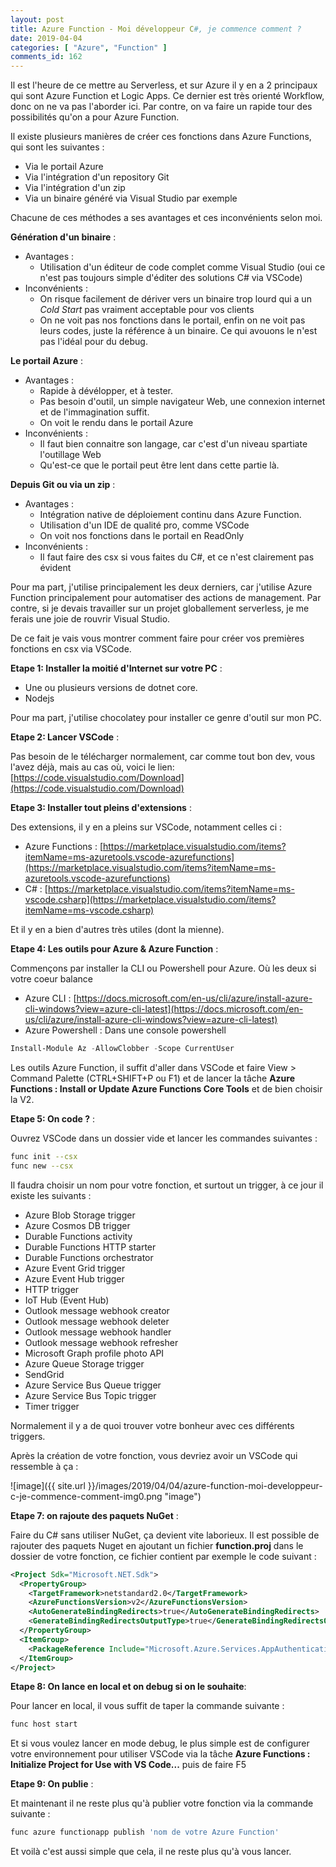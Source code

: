 ```yaml
---
layout: post
title: Azure Function - Moi développeur C#, je commence comment ?
date: 2019-04-04
categories: [ "Azure", "Function" ]
comments_id: 162 
---
```


Il est l'heure de ce mettre au Serverless, et sur Azure il y en a 2 principaux qui sont Azure Function et Logic Apps. Ce dernier est très orienté Workflow, donc on ne va pas l'aborder ici. Par contre, on va faire un rapide tour des possibilités qu'on a pour Azure Function.

Il existe plusieurs manières de créer ces fonctions dans Azure Functions, qui sont les suivantes :

- Via le portail Azure
- Via l'intégration d'un repository Git
- Via l'intégration d'un zip
- Via un binaire généré via Visual Studio par exemple

Chacune de ces méthodes a ses avantages et ces inconvénients selon moi.

**Génération d'un binaire** :

- Avantages :
  - Utilisation d'un éditeur de code complet comme Visual Studio (oui ce n'est pas toujours simple d'éditer des solutions C# via VSCode)
- Inconvénients :
  - On risque facilement de dériver vers un binaire trop lourd qui a un *Cold Start* pas vraiment acceptable pour vos clients
  - On ne voit pas nos fonctions dans le portail, enfin on ne voit pas leurs codes, juste la référence à un binaire. Ce qui avouons le n'est pas l'idéal pour du debug.
  
**Le portail Azure** :

- Avantages :
  - Rapide à dévélopper, et à tester.
  - Pas besoin d'outil, un simple navigateur Web, une connexion internet et de l'immagination suffit.
  - On voit le rendu dans le portail Azure
- Inconvénients :
  - Il faut bien connaitre son langage, car c'est d'un niveau spartiate l'outillage Web
  - Qu'est-ce que le portail peut être lent dans cette partie là.

**Depuis Git ou via un zip** :

- Avantages :
  - Intégration native de déploiement continu dans Azure Function.
  - Utilisation d'un IDE de qualité pro, comme VSCode
  - On voit nos fonctions dans le portail en ReadOnly
- Inconvénients :
  - Il faut faire des csx si vous faites du C#, et ce n'est clairement pas évident

Pour ma part, j'utilise principalement les deux derniers, car j'utilise Azure Function principalement pour automatiser des actions de management. Par contre, si je devais travailler sur un projet globallement serverless, je me ferais une joie de rouvrir Visual Studio.

De ce fait je vais vous montrer comment faire pour créer vos premières fonctions en csx via VSCode.

**Etape 1: Installer la moitié d'Internet sur votre PC** :

- Une ou plusieurs versions de dotnet core.
- Nodejs

Pour ma part, j'utilise chocolatey pour installer ce genre d'outil sur mon PC.

**Etape 2: Lancer VSCode** :

Pas besoin de le télécharger normalement, car comme tout bon dev, vous l'avez déjà, mais au cas où, voici le lien: [https://code.visualstudio.com/Download](https://code.visualstudio.com/Download)

**Etape 3: Installer tout pleins d'extensions** :

Des extensions, il y en a pleins sur VSCode, notamment celles ci :

- Azure Functions : [https://marketplace.visualstudio.com/items?itemName=ms-azuretools.vscode-azurefunctions](https://marketplace.visualstudio.com/items?itemName=ms-azuretools.vscode-azurefunctions)
- C# : [https://marketplace.visualstudio.com/items?itemName=ms-vscode.csharp](https://marketplace.visualstudio.com/items?itemName=ms-vscode.csharp)

Et il y en a bien d'autres très utiles (dont la mienne).

**Etape 4: Les outils pour Azure & Azure Function** :

Commençons par installer la CLI ou Powershell pour Azure. Où les deux si votre coeur balance

- Azure CLI : [https://docs.microsoft.com/en-us/cli/azure/install-azure-cli-windows?view=azure-cli-latest](https://docs.microsoft.com/en-us/cli/azure/install-azure-cli-windows?view=azure-cli-latest)
- Azure Powershell : Dans une console powershell

```powershell
Install-Module Az -AllowClobber -Scope CurrentUser
```

Les outils Azure Function, il suffit d'aller dans VSCode et faire View > Command Palette (CTRL+SHIFT+P ou F1) et de lancer la tâche **Azure Functions : Install or Update Azure Functions Core Tools** et de bien choisir la V2.

**Etape 5: On code ?** :

Ouvrez VSCode dans un dossier vide et lancer les commandes suivantes :

```bash
func init --csx
func new --csx
```

Il faudra choisir un nom pour votre fonction, et surtout un trigger, à ce jour il existe les suivants :

- Azure Blob Storage trigger
- Azure Cosmos DB trigger
- Durable Functions activity
- Durable Functions HTTP starter
- Durable Functions orchestrator
- Azure Event Grid trigger
- Azure Event Hub trigger
- HTTP trigger
- IoT Hub (Event Hub)
- Outlook message webhook creator
- Outlook message webhook deleter
- Outlook message webhook handler
- Outlook message webhook refresher
- Microsoft Graph profile photo API
- Azure Queue Storage trigger
- SendGrid
- Azure Service Bus Queue trigger
- Azure Service Bus Topic trigger
- Timer trigger

Normalement il y a de quoi trouver votre bonheur avec ces différents triggers.

Après la création de votre fonction, vous devriez avoir un VSCode qui ressemble à ça :

![image]({{ site.url }}/images/2019/04/04/azure-function-moi-developpeur-c-je-commence-comment-img0.png "image")

**Etape 7: on rajoute des paquets NuGet** :

Faire du C# sans utiliser NuGet, ça devient vite laborieux.
Il est possible de rajouter des paquets Nuget en ajoutant un fichier **function.proj** dans le dossier de votre fonction, ce fichier contient par exemple le code suivant :

```xml
<Project Sdk="Microsoft.NET.Sdk">
  <PropertyGroup>
    <TargetFramework>netstandard2.0</TargetFramework>
    <AzureFunctionsVersion>v2</AzureFunctionsVersion>
    <AutoGenerateBindingRedirects>true</AutoGenerateBindingRedirects>
    <GenerateBindingRedirectsOutputType>true</GenerateBindingRedirectsOutputType>
  </PropertyGroup>
  <ItemGroup>
    <PackageReference Include="Microsoft.Azure.Services.AppAuthentication" Version="1.2.0-preview2" />
  </ItemGroup>
</Project>
```

**Etape 8: On lance en local et on debug si on le souhaite**:

Pour lancer en local, il vous suffit de taper la commande suivante :

```bash
func host start
```

Et si vous voulez lancer en mode debug, le plus simple est de configurer votre environnement pour utiliser VSCode via la  tâche **Azure Functions : Initialize Project for Use with VS Code...** puis de faire F5

**Etape 9: On publie** :

Et maintenant il ne reste plus qu'à publier votre fonction via la commande suivante :

```bash
func azure functionapp publish 'nom de votre Azure Function'
```

Et voilà c'est aussi simple que cela, il ne reste plus qu'à vous lancer.

